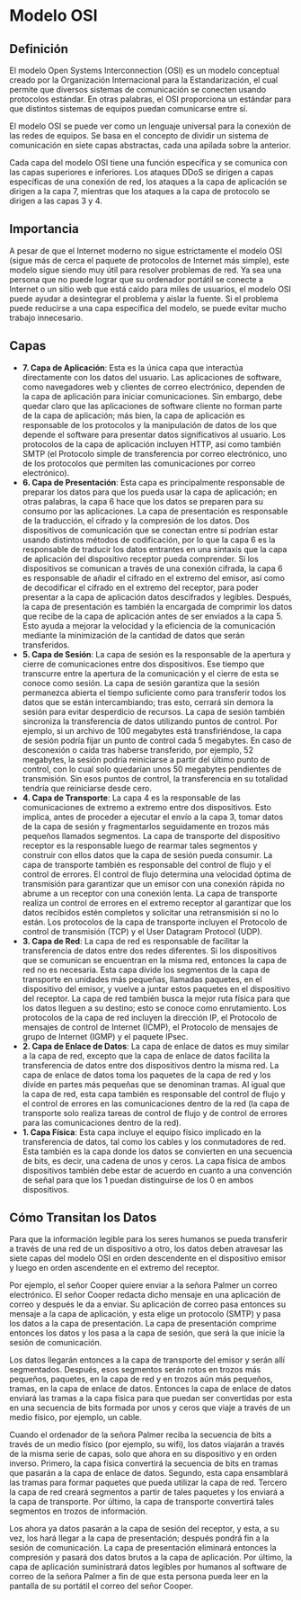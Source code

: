 # Modelo OSI

## Definición

El modelo Open Systems Interconnection (OSI) es un modelo conceptual creado por la Organización Internacional para la Estandarización, el cual permite que diversos sistemas de comunicación se conecten usando protocolos estándar. En otras palabras, el OSI proporciona un estándar para que distintos sistemas de equipos puedan comunicarse entre sí.

El modelo OSI se puede ver como un lenguaje universal para la conexión de las redes de equipos. Se basa en el concepto de dividir un sistema de comunicación en siete capas abstractas, cada una apilada sobre la anterior.

Cada capa del modelo OSI tiene una función específica y se comunica con las capas superiores e inferiores. Los ataques DDoS se dirigen a capas específicas de una conexión de red, los ataques a la capa de aplicación se dirigen a la capa 7, mientras que los ataques a la capa de protocolo se dirigen a las capas 3 y 4.

## Importancia

A pesar de que el Internet moderno no sigue estrictamente el modelo OSI (sigue más de cerca el paquete de protocolos de Internet más simple), este modelo sigue siendo muy útil para resolver problemas de red. Ya sea una persona que no puede lograr que su ordenador portátil se conecte a Internet o un sitio web que está caído para miles de usuarios, el modelo OSI puede ayudar a desintegrar el problema y aislar la fuente. Si el problema puede reducirse a una capa específica del modelo, se puede evitar mucho trabajo innecesario.

## Capas

- **7. Capa de Aplicación**: Esta es la única capa que interactúa directamente con los datos del usuario. Las aplicaciones de software, como navegadores web y clientes de correo electrónico, dependen de la capa de aplicación para iniciar comunicaciones. Sin embargo, debe quedar claro que las aplicaciones de software cliente no forman parte de la capa de aplicación; más bien, la capa de aplicación es responsable de los protocolos y la manipulación de datos de los que depende el software para presentar datos significativos al usuario. Los protocolos de la capa de aplicación incluyen HTTP, así como también SMTP (el Protocolo simple de transferencia por correo electrónico, uno de los protocolos que permiten las comunicaciones por correo electrónico).
- **6. Capa de Presentación**: Esta capa es principalmente responsable de preparar los datos para que los pueda usar la capa de aplicación; en otras palabras, la capa 6 hace que los datos se preparen para su consumo por las aplicaciones. La capa de presentación es responsable de la traducción, el cifrado y la compresión de los datos. Dos dispositivos de comunicación que se conectan entre sí podrían estar usando distintos métodos de codificación, por lo que la capa 6 es la responsable de traducir los datos entrantes en una sintaxis que la capa de aplicación del dispositivo receptor pueda comprender. Si los dispositivos se comunican a través de una conexión cifrada, la capa 6 es responsable de añadir el cifrado en el extremo del emisor, así como de decodificar el cifrado en el extremo del receptor, para poder presentar a la capa de aplicación datos descifrados y legibles. Después, la capa de presentación es también la encargada de comprimir los datos que recibe de la capa de aplicación antes de ser enviados a la capa 5. Esto ayuda a mejorar la velocidad y la eficiencia de la comunicación mediante la minimización de la cantidad de datos que serán transferidos.
- **5. Capa de Sesión**: La capa de sesión es la responsable de la apertura y cierre de comunicaciones entre dos dispositivos. Ese tiempo que transcurre entre la apertura de la comunicación y el cierre de esta se conoce como sesión. La capa de sesión garantiza que la sesión permanezca abierta el tiempo suficiente como para transferir todos los datos que se están intercambiando; tras esto, cerrará sin demora la sesión para evitar desperdicio de recursos. La capa de sesión también sincroniza la transferencia de datos utilizando puntos de control. Por ejemplo, si un archivo de 100 megabytes está transfiriéndose, la capa de sesión podría fijar un punto de control cada 5 megabytes. En caso de desconexión o caída tras haberse transferido, por ejemplo, 52 megabytes, la sesión podría reiniciarse a partir del último punto de control, con lo cual solo quedarían unos 50 megabytes pendientes de transmisión. Sin esos puntos de control, la transferencia en su totalidad tendría que reiniciarse desde cero.
- **4. Capa de Transporte**: La capa 4 es la responsable de las comunicaciones de extremo a extremo entre dos dispositivos. Esto implica, antes de proceder a ejecutar el envío a la capa 3, tomar datos de la capa de sesión y fragmentarlos seguidamente en trozos más pequeños llamados segmentos. La capa de transporte del dispositivo receptor es la responsable luego de rearmar tales segmentos y construir con ellos datos que la capa de sesión pueda consumir. La capa de transporte también es responsable del control de flujo y el control de errores. El control de flujo determina una velocidad óptima de transmisión para garantizar que un emisor con una conexión rápida no abrume a un receptor con una conexión lenta. La capa de transporte realiza un control de errores en el extremo receptor al garantizar que los datos recibidos estén completos y solicitar una retransmisión si no lo están. Los protocolos de la capa de transporte incluyen el Protocolo de control de transmisión (TCP) y el User Datagram Protocol (UDP).
- **3. Capa de Red**: La capa de red es responsable de facilitar la transferencia de datos entre dos redes diferentes. Si los dispositivos que se comunican se encuentran en la misma red, entonces la capa de red no es necesaria. Esta capa divide los segmentos de la capa de transporte en unidades más pequeñas, llamadas paquetes, en el dispositivo del emisor, y vuelve a juntar estos paquetes en el dispositivo del receptor. La capa de red también busca la mejor ruta física para que los datos lleguen a su destino; esto se conoce como enrutamiento. Los protocolos de la capa de red incluyen la dirección IP, el Protocolo de mensajes de control de Internet (ICMP), el Protocolo de mensajes de grupo de Internet (IGMP) y el paquete IPsec.
- **2. Capa de Enlace de Datos**: La capa de enlace de datos es muy similar a la capa de red, excepto que la capa de enlace de datos facilita la transferencia de datos entre dos dispositivos dentro la misma red. La capa de enlace de datos toma los paquetes de la capa de red y los divide en partes más pequeñas que se denominan tramas. Al igual que la capa de red, esta capa también es responsable del control de flujo y el control de errores en las comunicaciones dentro de la red (la capa de transporte solo realiza tareas de control de flujo y de control de errores para las comunicaciones dentro de la red).
- **1. Capa Física**: Esta capa incluye el equipo físico implicado en la transferencia de datos, tal como los cables y los conmutadores de red. Esta también es la capa donde los datos se convierten en una secuencia de bits, es decir, una cadena de unos y ceros. La capa física de ambos dispositivos también debe estar de acuerdo en cuanto a una convención de señal para que los 1 puedan distinguirse de los 0 en ambos dispositivos.

## Cómo Transitan los Datos

Para que la información legible para los seres humanos se pueda transferir a través de una red de un dispositivo a otro, los datos deben atravesar las siete capas del modelo OSI en orden descendente en el dispositivo emisor y luego en orden ascendente en el extremo del receptor.

Por ejemplo, el señor Cooper quiere enviar a la señora Palmer un correo electrónico. El señor Cooper redacta dicho mensaje en una aplicación de correo y después le da a enviar. Su aplicación de correo pasa entonces su mensaje a la capa de aplicación, y esta elige un protocolo (SMTP) y pasa los datos a la capa de presentación. La capa de presentación comprime entonces los datos y los pasa a la capa de sesión, que será la que inicie la sesión de comunicación.

Los datos llegarán entonces a la capa de transporte del emisor y serán allí segmentados. Después, esos segmentos serán rotos en trozos más pequeños, paquetes, en la capa de red y en trozos aún más pequeños, tramas, en la capa de enlace de datos. Entonces la capa de enlace de datos enviará las tramas a la capa física para que puedan ser convertidas por esta en una secuencia de bits formada por unos y ceros que viaje a través de un medio físico, por ejemplo, un cable.

Cuando el ordenador de la señora Palmer reciba la secuencia de bits a través de un medio físico (por ejemplo, su wifi), los datos viajarán a través de la misma serie de capas, solo que ahora en su dispositivo y en orden inverso. Primero, la capa física convertirá la secuencia de bits en tramas que pasarán a la capa de enlace de datos. Segundo, esta capa ensamblará las tramas para formar paquetes que pueda utilizar la capa de red. Tercero la capa de red creará segmentos a partir de tales paquetes y los enviará a la capa de transporte. Por último, la capa de transporte convertirá tales segmentos en trozos de información.

Los ahora ya datos pasarán a la capa de sesión del receptor, y esta, a su vez, los hará llegar a la capa de presentación; después pondrá fin a la sesión de comunicación. La capa de presentación eliminará entonces la compresión y pasará dos datos brutos a la capa de aplicación. Por último, la capa de aplicación suministrará datos legibles por humanos al software de correo de la señora Palmer a fin de que esta persona pueda leer en la pantalla de su portátil el correo del señor Cooper.

